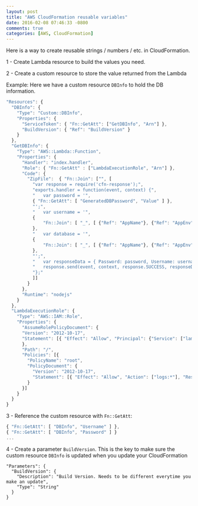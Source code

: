 ```yaml
---
layout: post
title: "AWS CloudFormation reusable variables"
date: 2016-02-08 07:46:33 -0800
comments: true
categories: [AWS, CloudFormation]
---
```


Here is a way to create reusable strings / numbers / etc. in CloudFormation.

1 - Create Lambda resource to build the values you need.

2 - Create a custom resource to store the value returned from the Lambda

Example: Here we have a custom resource `DBInfo` to hold the DB information.

```javascript
"Resources": {
  "DBInfo": {
    "Type": "Custom::DBInfo",
    "Properties": {
      "ServiceToken": { "Fn::GetAtt": ["GetDBInfo", "Arn"] },
      "BuildVersion": { "Ref": "BuildVersion" }
    }
  },
  "GetDBInfo": {
    "Type": "AWS::Lambda::Function",
    "Properties": {
      "Handler": "index.handler",
      "Role": { "Fn::GetAtt" : ["LambdaExecutionRole", "Arn"] },
      "Code": {
        "ZipFile":  { "Fn::Join": ["", [
          "var response = require('cfn-response');",
          "exports.handler = function(event, context) {",
          "   var password = '",
          { "Fn::GetAtt": [ "GeneratedDBPassword", "Value" ] },
          "';",
          "   var username = '",
          {
              "Fn::Join": [ "_", [ {"Ref": "AppName"}, {"Ref": "AppEnv"} ] ]
          },
          "   var database = '",
          {
              "Fn::Join": [ "_", [ {"Ref": "AppName"}, {"Ref": "AppEnv"} ] ]
          },
          "';",
          "   var responseData = { Password: password, Username: username, Database: database };",
          "   response.send(event, context, response.SUCCESS, responseData);",
          "};"
          ]]
        }
      },
      "Runtime": "nodejs"
    }
  },
  "LambdaExecutionRole": {
    "Type": "AWS::IAM::Role",
    "Properties": {
      "AssumeRolePolicyDocument": {
      "Version": "2012-10-17",
      "Statement": [{ "Effect": "Allow", "Principal": {"Service": ["lambda.amazonaws.com"]}, "Action": ["sts:AssumeRole"] }]
      },
      "Path": "/",
      "Policies": [{
        "PolicyName": "root",
        "PolicyDocument": {
          "Version": "2012-10-17",
          "Statement": [{ "Effect": "Allow", "Action": ["logs:*"], "Resource": "arn:aws:logs:*:*:*" }]
        }
      }]
    }
  }
}
```
3 - Reference the custom resource with `Fn::GetAtt`:

```javascript
{ "Fn::GetAtt": [ "DBInfo", "Username" ] },
{ "Fn::GetAtt": [ "DBInfo", "Password" ] }
...
```
4 - Create a parameter `BuildVersion`. This is the key to make sure the custom resource `DBInfo` is updated when you update your CloudFormation

```
"Parameters": {
  "BuildVersion": {
    "Description": "Build Version. Needs to be different everytime you make an update",
    "Type": "String"
  }
}
```
